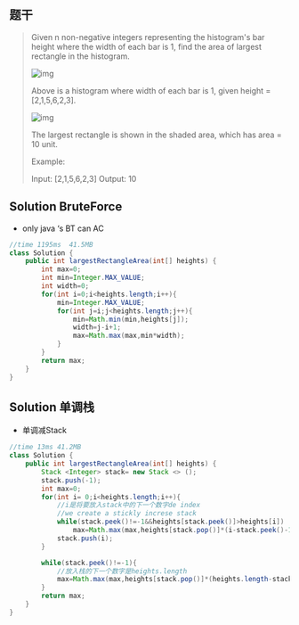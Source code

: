 ## 题干

> Given n non-negative integers representing the histogram's bar height where the width of each bar is 1, find the area of largest rectangle in the histogram.
>
>  ![img](https://assets.leetcode.com/uploads/2018/10/12/histogram.png)
>
>
> Above is a histogram where width of each bar is 1, given height = [2,1,5,6,2,3].
>
>  ![img](https://assets.leetcode.com/uploads/2018/10/12/histogram_area.png)
>
>
> The largest rectangle is shown in the shaded area, which has area = 10 unit.
>
>  
>
> Example:
>
> Input: [2,1,5,6,2,3]
> Output: 10

## Solution  BruteForce

* only java ‘s BT can AC

```java
//time 1195ms  41.5MB
class Solution {
    public int largestRectangleArea(int[] heights) {
        int max=0;
        int min=Integer.MAX_VALUE;
        int width=0;
        for(int i=0;i<heights.length;i++){
            min=Integer.MAX_VALUE;
            for(int j=i;j<heights.length;j++){
                min=Math.min(min,heights[j]);
                width=j-i+1;
                max=Math.max(max,min*width);
            }
        }
        return max;
    }
}
```

## Solution 单调栈

* 单调减Stack

```java
//time 13ms 41.2MB
class Solution {
    public int largestRectangleArea(int[] heights) {
        Stack <Integer> stack= new Stack <> ();
        stack.push(-1);
        int max=0;
        for(int i= 0;i<heights.length;i++){
            //i是将要放入stack中的下一个数字de index
            //we create a stickly increse stack 
            while(stack.peek()!=-1&&heights[stack.peek()]>heights[i])
                max=Math.max(max,heights[stack.pop()]*(i-stack.peek()-1));
            stack.push(i);
        }

        while(stack.peek()!=-1){
            //放入栈的下一个数字是heights.length
            max=Math.max(max,heights[stack.pop()]*(heights.length-stack.peek()-1));
        }
        return max;
    }
}
```

